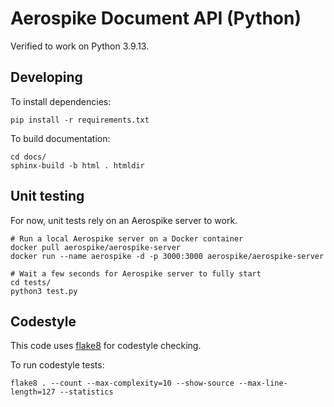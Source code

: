 # Aerospike Document API (Python)

Verified to work on Python 3.9.13.

## Developing

To install dependencies:
```
pip install -r requirements.txt
```

To build documentation:
```
cd docs/
sphinx-build -b html . htmldir
```

## Unit testing

For now, unit tests rely on an Aerospike server to work.
```
# Run a local Aerospike server on a Docker container
docker pull aerospike/aerospike-server
docker run --name aerospike -d -p 3000:3000 aerospike/aerospike-server

# Wait a few seconds for Aerospike server to fully start
cd tests/
python3 test.py
```

## Codestyle

This code uses [flake8](https://github.com/pycqa/flake8) for codestyle checking.

To run codestyle tests:
```
flake8 . --count --max-complexity=10 --show-source --max-line-length=127 --statistics
```

